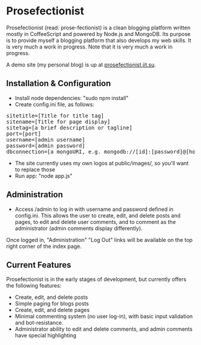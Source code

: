 Prosefectionist
===============

Prosefectionist (read: prose-fectionist) is a clean blogging platform written mostly in CoffeeScript and powered by Node.js and MongoDB. Its purpose is to provide myself a blogging platform that also develops my web skills. It is very much a work in progress. Note that it is very much a work in progress.

A demo site (my personal blog) is up at [prosefectionist.jit.su](http://prosefectionist.jit.su/).

Installation & Configuration
----------------------------

- Install node dependencies: "sudo npm install"
- Create config.ini file, as follows:

<pre>sitetitle=[Title for title tag]
sitename=<span class="sitename">[Title for page display]</span>
sitetag=[a brief description or tagline]
port=[port]
username=[admin username]
password=[admin password]
dbconnection=[a mongoURI, e.g. mongodb://[id]:[password]@[host]:[port]/[database]</pre>

- The site currently uses my own logos at public/images/, so you'll want to replace those 
- Run app: "node app.js"

Administration
--------------

- Access /admin to log in with username and password defined in config.ini. This allows the user to create, edit, and delete posts and pages, to edit and delete user comments, and to comment as the administrator (admin comments display differently).

Once logged in, "Administration" "Log Out" links will be available on the top right corner of the index page.

Current Features
----------------

Prosefectionist is in the early stages of development, but currently offers the following features:

- Create, edit, and delete posts
- Simple paging for blogs posts
- Create, edit, and delete pages
- Minimal commenting system (no user log-in), with basic input validation and bot-resistance.
- Administrator ability to edit and delete comments, and admin comments have special highlighting
